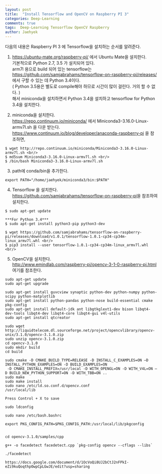 ```yaml
---
layout: post
title:  "Install Tensorflow and OpenCV on Raspberry PI 3"
categories: Deep-Learning
comments: true
tags:  Deep-Learning Tensorflow OpenCV Raspberry
author: Jaehyek
---
```


다음의 내용은 Raspberry PI 3 에 Tensorflow을 설치하는 순서를 알려준다. 

1. <https://ubuntu-mate.org/raspberry-pi/> 에서  Ubuntu Mate을 설치한다. <br/>
    기본적으로 Python 2.7, 3.5 가 설치되어 있다. <br/>
    arm7l 용으로 build 되어 있는 tensorflow는 <https://github.com/samjabrahams/tensorflow-on-raspberry-pi/releases/> <br/>
    에서 구할 수 있는 데 Python 3.4이다.  <br/>
    ( Python 3.5용은 별도로 compile해야 하므로 시간이 많이 걸린다. 거의 할 수 없다. ) <br/>
    해서 miniconda을 설치하면서 Python 3.4을 설치하고 tensorflow for Python 3.4을 설치한다. <br/>
    
2. miniconda을 설치한다.  <br/>
    <https://repo.continuum.io/miniconda/> 에서 Miniconda3-3.16.0-Linux-armv7l.sh 을 다운 받는다. <br/>
    <https://www.continuum.io/blog/developer/anaconda-raspberry-pi> 을 참조하면,  <br/>
```    
$ wget http://repo.continuum.io/miniconda/Miniconda3-3.16.0-Linux-armv7l.sh <br/>
$ md5sum Miniconda3-3.16.0-Linux-armv7l.sh <br/>
$ /bin/bash Miniconda3-3.16.0-Linux-armv7l.sh
```    
3. path에 conda/bin을 추가한다. 
```
export PATH="/home/jaehyek/miniconda3/bin:$PATH"
```   
4. Tensorflow 을 설치한다. <br/>
    <https://github.com/samjabrahams/tensorflow-on-raspberry-pi>을 참조하여 설치한다. 

```
$ sudo apt-get update

***For Python 3.4***
$ sudo apt-get install python3-pip python3-dev

$ wget https://github.com/samjabrahams/tensorflow-on-raspberry-pi/releases/download/v1.0.1/tensorflow-1.0.1-cp34-cp34m-linux_armv7l.whl <br/>
$ pip3 install --user tensorflow-1.0.1-cp34-cp34m-linux_armv7l.whl <br/>
```

5. OpenCV을 설치한다.  <br/>
   <http://www.emindlab.com/raspberry-pi/opencv-3-1-0-raspberry-pi.html> 여기를 참조한다.
   
```
sudo apt-get update
sudo apt-get upgrade

sudo apt-get install guvcview synaptic python-dev python-numpy python-scipy python-matplotlib 
sudo apt-get install python-pandas python-nose build-essential cmake pkg-config
sudo apt-get install default-jdk ant libgtkglext1-dev bison libqt4-dev-tools libqt4-dev libqt4-core libqt4-gui v4l-utils
sudo apt-get install qtcreator

sudo wget http://liquidtelecom.dl.sourceforge.net/project/opencvlibrary/opencv-unix/3.1.0/opencv-3.1.0.zip
sudo unzip opencv-3.1.0.zip
cd opencv-3.1.0
sudo mkdir build
cd build

sudo cmake -D CMAKE_BUILD_TYPE=RELEASE -D INSTALL_C_EXAMPLES=ON –D INSTALL_PYTHON_EXAMPLES=ON -D BUILD_EXAMPLES=ON 
 -D CMAKE_INSTALL_PREFIX=/usr/local -D WITH_OPENGL=ON -D WITH_V4L=ON –D BUILD_NEW_PYTHON_SUPPORT=ON -D WITH_TBB=ON ..
sudo make
sudo make install
sudo nano /etc/ld.so.conf.d/opencv.conf
/usr/local/lib

Press Control + X to save

sudo ldconfig

sudo nano /etc/bash.bashrc

export PKG_CONFIG_PATH=$PKG_CONFIG_PATH:/usr/local/lib/pkgconfig


cd opencv-3.1.0/samples/cpp

g++ -o facedetect facedetect.cpp `pkg-config opencv --cflags --libs`

./facedetect

https://docs.google.com/document/d/1OcVoQi8UJ2bCtJ2nFPkI-eZi9kuQoqthpOwpCpLGwJE/edit?usp=sharing

```